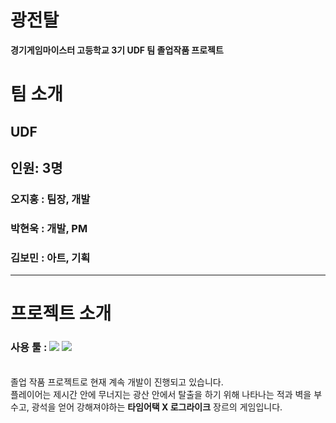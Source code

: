 <h1>광전탈</h1>

**경기게임마이스터 고등학교 3기 UDF 팀 졸업작품 프로젝트**

# 팀 소개
## UDF<br><h2>인원: 3명</h2>

### 오지홍 : 팀장, 개발
### 박현욱 : 개발, PM
### 김보민 : 아트, 기획
___
# 프로젝트 소개
### 사용 툴 : ![](https://img.shields.io/badge/Unity-100000?style=for-the-badge&logo=unity&logoColor=white) ![](https://img.shields.io/badge/C%23-239120?style=for-the-badge&logo=c-sharp&logoColor=white)
<br>졸업 작품 프로젝트로 현재 계속 개발이 진행되고 있습니다.
<br>플레이어는 제시간 안에 무너지는 광산 안에서 탈출을 하기 위해 나타나는 적과 벽을 부수고, 광석을 얻어 강해져야하는
**타임어택 X 로그라이크**
장르의 게임입니다.
